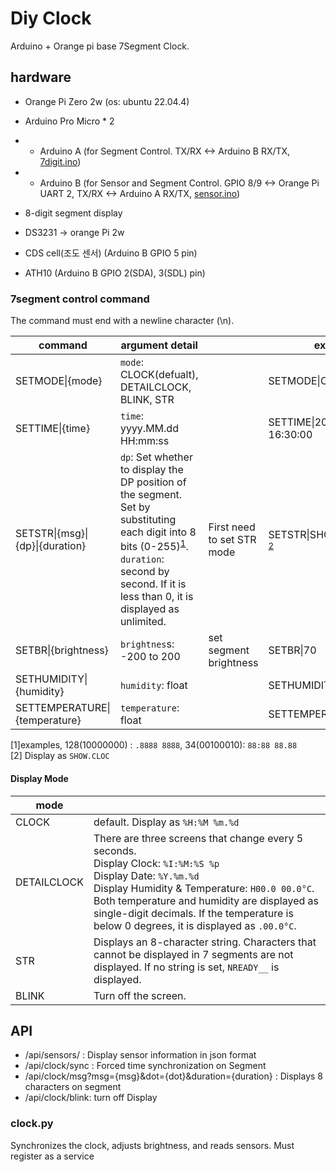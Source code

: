 # Diy Clock

Arduino + Orange pi base 7Segment Clock.

## hardware
 * Orange Pi Zero 2w (os: ubuntu 22.04.4)
 * Arduino Pro Micro * 2
  * * Arduino A (for Segment Control. TX/RX <-> Arduino B RX/TX, [7digit.ino](arduino/7digit.ino))
  * * Arduino B (for Sensor and Segment Control. GPIO 8/9 <-> Orange Pi UART 2, TX/RX <-> Arduino A RX/TX, [sensor.ino](arduino/sensor.ino))
 * 8-digit segment display

 * DS3231 -> orange Pi 2w
 * CDS cell(조도 센서) (Arduino B GPIO 5 pin) 
 * ATH10 (Arduino B GPIO 2(SDA), 3(SDL) pin)

### 7segment control command

The command must end with a newline character (\\n).

| command | argument detail |  | example |
|---------|-----------------|--| ------- |
| SETMODE\|{mode} | `mode`: CLOCK(defualt), DETAILCLOCK, BLINK, STR | |SETMODE\|CLOKCK|
| SETTIME\|{time} | `time`: yyyy.MM.dd HH:mm:ss |  |SETTIME\|2024.01.01 16:30:00|
| SETSTR\|{msg}\|{dp}\|{duration} | `dp`: Set whether to display the DP position of the segment. Set by substituting each digit into 8 bits (0-255)<sup>[1](#footnote_1)</sup>.<br />`duration`: second by second. If it is less than 0, it is displayed as unlimited.  | First need to set STR mode | SETSTR\|SHOWCLOC\|16\|-1 <sup>[2](#footnote_2)</sup>
| SETBR\|{brightness} | `brightnes`s: -200 to 200 | set segment brightness | SETBR\|70 |
| SETHUMIDITY\|{humidity} | `humidity`: float || SETHUMIDITY\|61.4|
| SETTEMPERATURE\|{temperature} | `temperature`: float| | SETTEMPERATURE\|25.3 |


<a name="footnote_1">[1]</a>examples, 128(10000000) : `.8888 8888`, 34(00100010): `88:88 88.88` <br />
<a name="footnote_2">[2]</a> Display as  `SHOW.CLOC`

#### Display Mode
| mode | |
|------|-|
|CLOCK| default. Display as `%H:%M %m.%d` |
|DETAILCLOCK| There are three screens that change every 5 seconds. <br /> Display Clock: `%I:%M:%S %p`  <br /> Display Date: `%Y.%m.%d`<br />Display Humidity & Temperature: `H00.0 00.0°C`.<br />Both temperature and humidity are displayed as single-digit decimals. If the temperature is below 0 degrees, it is displayed as `.00.0°C`.|
|STR|Displays an 8-character string. Characters that cannot be displayed in 7 segments are not displayed. If no string is set, `NREADY__` is displayed.|
|BLINK| Turn off the screen. |

## API
 * /api/sensors/ : Display sensor information in json format
 * /api/clock/sync : Forced time synchronization on Segment
 * /api/clock/msg?msg={msg}&dot={dot}&duration={duration} : Displays 8 characters on segment
  * /api/clock/blink: turn off Display


### clock.py

Synchronizes the clock, adjusts brightness, and reads sensors. Must register as a service